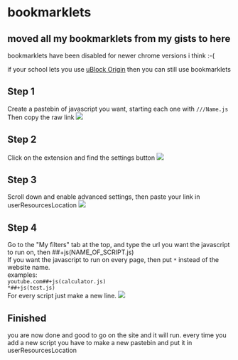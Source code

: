 # bookmarklets
moved all my bookmarklets from my gists to here
---
bookmarklets have been disabled for newer chrome versions i think :-(

if your school lets you use <a href="https://chromewebstore.google.com/detail/ublock-origin/cjpalhdlnbpafiamejdnhcphjbkeiagm" target="_blank">uBlock Origin</a> then you can still use bookmarklets

## Step 1
Create a pastebin of javascript you want, starting each one with `///Name.js`<br>
Then copy the raw link
<img src="https://i.luckyc.site/brave_sT4AffXQBJ.gif">

## Step 2
Click on the extension and find the settings button
<img src="https://i.luckyc.site/1dNfcZEQvv.png">

## Step 3
Scroll down and enable advanced settings, then paste your link in userResourcesLocation
<img src="https://i.luckyc.site/brave_jnN6oxBEde.gif">

## Step 4
Go to the "My filters" tab at the top, and type the url you want the javascript to run on, then ##+js(NAME_OF_SCRIPT.js)<br>
If you want the javascript to run on every page, then put `*` instead of the website name.<br>
examples:<br> `youtube.com##+js(calculator.js)`<br> `*##+js(test.js)`<br>
For every script just make a new line.
<img src="https://i.luckyc.site/brave_NphhqZzCWy.gif">
<br>
## Finished
you are now done and good to go on the site and it will run. every time you add a new script you have to make a new pastebin and put it in userResourcesLocation
